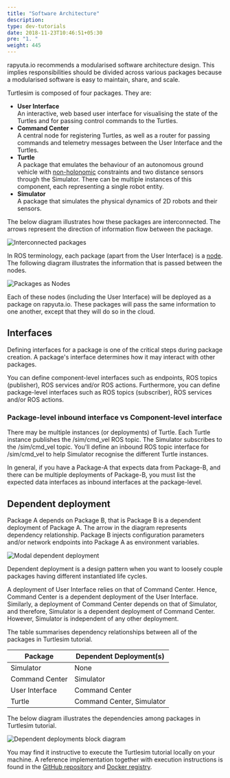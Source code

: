 ```yaml
---
title: "Software Architecture"
description:
type: dev-tutorials
date: 2018-11-23T10:46:51+05:30
pre: "1. "
weight: 445
---
```

rapyuta.io recommends a modularised software architecture design. This
implies responsibilities should be divided across various packages because a
modularised software is easy to maintain, share, and scale.

Turtlesim is composed of four packages. They are:

* **User Interface**     
  An interactive, web based user interface for visualising the state of the
  Turtles and for passing control commands to the Turtles.
* **Command Center**     
  A central node for registering Turtles, as well as a router for passing
  commands and telemetry messages between the User Interface and the Turtles.
* **Turtle**       
  A package that emulates the behaviour of an autonomous ground vehicle with
  [non-holonomic](https://en.wikipedia.org/wiki/Nonholonomic_system) constraints and two distance sensors through the Simulator.
  There can be multiple instances of this component, each representing a
  single robot entity.
* **Simulator**        
  A package that simulates the physical dynamics of 2D robots and their sensors.

The below diagram illustrates how these packages are interconnected.
The arrows represent the direction of information flow between the package.

![Interconnected packages](/images/tutorials/turtlesim/interconnected-packages.png?classes=border,shadow)

In ROS terminology, each package (apart from the User Interface) is a [node](https://wiki.ros.org/rosnode).
The following diagram illustrates the information that is passed between
the nodes.

![Packages as Nodes](/images/tutorials/turtlesim/packages-as-nodes.png?classes=border,shadow)

Each of these nodes (including the User Interface) will be deployed as a
package on rapyuta.io. These packages will pass the same information to one
another, except that they will do so in the cloud.

## Interfaces
Defining interfaces for a package is one of the critical steps during package
creation. A package's interface determines how it may interact with other packages.

You can define component-level interfaces such as endpoints, ROS topics
(publisher), ROS services and/or ROS actions. Furthermore, you can define
package-level interfaces such as ROS topics (subscriber), ROS services
and/or ROS actions.

### Package-level inbound interface vs Component-level interface
There may be multiple instances (or deployments) of Turtle. Each Turtle
instance publishes the /sim/cmd_vel ROS topic. The Simulator subscribes to
the /sim/cmd_vel topic. You'll define an inbound ROS topic interface for
/sim/cmd_vel to help Simulator recognise the different Turtle instances.

In general, if you have a Package-A that expects data from Package-B, and
there can be multiple deployments of Package-B, you must list the expected
data interfaces as inbound interfaces at the package-level.

## Dependent deployment
Package A depends on Package B, that is Package B is a dependent deployment of
Package A. The arrow in the diagram represents dependency relationship.
Package B injects configuration parameters and/or network endpoints into
Package A as environment variables.

![Modal dependent deployment](/images/tutorials/turtlesim/dependent-deployment.png?classes=border,shadow)

Dependent deployment is a design pattern when you want to loosely couple
packages having different instantiated life cycles.

A deployment of User Interface relies on that of Command Center. Hence,
Command Center is a dependent deployment of the User Interface. Similarly, a
deployment of Command Center depends on that of Simulator, and therefore,
Simulator is a dependent deployment of Command Center. However, Simulator is
independent of any other deployment.

The table summarises dependency relationships between all of the packages
in Turtlesim tutorial.

| Package | Dependent Deployment(s) |
| ------- | ----------------------- |
| Simulator | None |
| Command Center | Simulator |
| User Interface | Command Center |
| Turtle | Command Center, Simulator |

The below diagram illustrates the dependencies among packages in Turtlesim tutorial.

![Dependent deployments block diagram](/images/tutorials/turtlesim/turtlesim-ddeploy-blk-diagram.png?classes=border,shadow)

You may find it instructive to execute the Turtlesim tutorial locally on
your machine. A reference implementation together with execution instructions
is found in the [GitHub repository](https://github.com/rapyuta-robotics/io_tutorials/tree/master/io_turtlesim) and [Docker registry](https://hub.docker.com/r/rrdockerhub/io_turtlesim_ui/).
